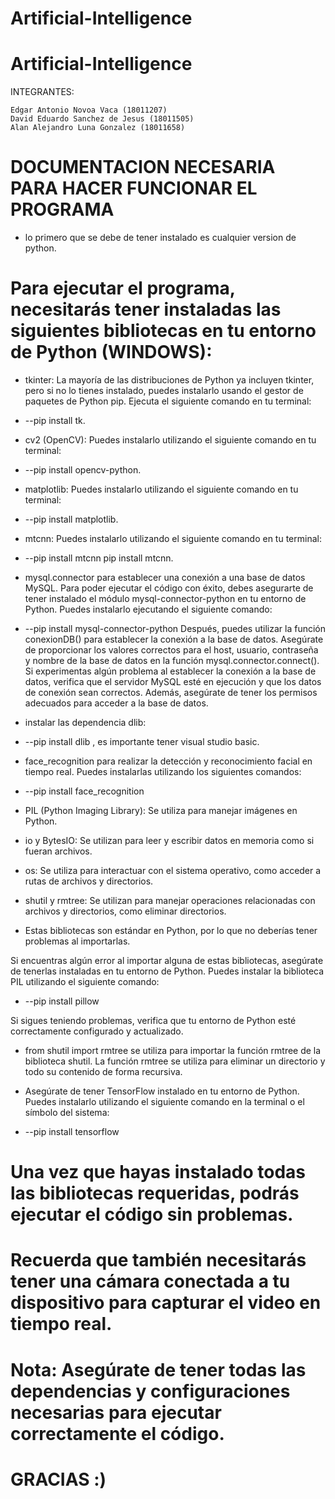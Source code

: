 # Artificial-Intelligence

# Artificial-Intelligence

INTEGRANTES:

    Edgar Antonio Novoa Vaca (18011207)
    David Eduardo Sanchez de Jesus (18011505)
    Alan Alejandro Luna Gonzalez (18011658)


# DOCUMENTACION NECESARIA PARA HACER FUNCIONAR EL PROGRAMA


* lo primero que se debe de tener instalado es cualquier version de python.


# Para ejecutar el programa, necesitarás tener instaladas las siguientes bibliotecas en tu entorno de Python (WINDOWS):


* tkinter: La mayoría de las distribuciones de Python ya incluyen tkinter, pero si no lo tienes instalado, 
puedes instalarlo usando el gestor de paquetes de Python pip. Ejecuta el siguiente comando en tu terminal: 
* --pip install tk.


* cv2 (OpenCV): Puedes instalarlo utilizando el siguiente comando en tu terminal: 
* --pip install opencv-python.


* matplotlib: Puedes instalarlo utilizando el siguiente comando en tu terminal: 
* --pip install matplotlib.


* mtcnn: Puedes instalarlo utilizando el siguiente comando en tu terminal: 
* --pip install mtcnn pip install mtcnn.


* mysql.connector para establecer una conexión a una base de datos MySQL. Para poder ejecutar el código con éxito, debes asegurarte de tener instalado 
el módulo mysql-connector-python en tu entorno de Python. Puedes instalarlo ejecutando el siguiente comando: 
* --pip install mysql-connector-python
Después, puedes utilizar la función conexionDB() para establecer la conexión a la base de datos. Asegúrate de proporcionar
los valores correctos para el host, usuario, contraseña y nombre de la base de datos en la función mysql.connector.connect().
Si experimentas algún problema al establecer la conexión a la base de datos, 
verifica que el servidor MySQL esté en ejecución y que los datos de conexión sean correctos. 
Además, asegúrate de tener los permisos adecuados para acceder a la base de datos.

* instalar las dependencia dlib:
* --pip install dlib , es importante tener visual studio basic.


*  face_recognition para realizar la detección y reconocimiento facial en tiempo real. 
Puedes instalarlas utilizando los siguientes comandos:
* --pip install face_recognition

* PIL (Python Imaging Library): Se utiliza para manejar imágenes en Python.

* io y BytesIO: Se utilizan para leer y escribir datos en memoria como si fueran archivos.

* os: Se utiliza para interactuar con el sistema operativo, como acceder a rutas de archivos y directorios.

* shutil y rmtree: Se utilizan para manejar operaciones relacionadas con archivos y directorios, como eliminar directorios.

* Estas bibliotecas son estándar en Python, por lo que no deberías tener problemas al importarlas.

Si encuentras algún error al importar alguna de estas bibliotecas, asegúrate de tenerlas instaladas en tu entorno de Python. 
Puedes instalar la biblioteca PIL utilizando el siguiente comando:

* --pip install pillow

Si sigues teniendo problemas, verifica que tu entorno de Python esté correctamente configurado y actualizado.

* from shutil import rmtree se utiliza para importar la función rmtree de la biblioteca shutil. 
La función rmtree se utiliza para eliminar un directorio y todo su contenido de forma recursiva.

* Asegúrate de tener TensorFlow instalado en tu entorno de Python. 
Puedes instalarlo utilizando el siguiente comando en la terminal o el símbolo del sistema:
*  --pip install tensorflow


# Una vez que hayas instalado todas las bibliotecas requeridas, podrás ejecutar el código sin problemas.
# Recuerda que también necesitarás tener una cámara conectada a tu dispositivo para capturar el video en tiempo real.

# Nota: Asegúrate de tener todas las dependencias y configuraciones necesarias para ejecutar correctamente el código.



# GRACIAS :)




